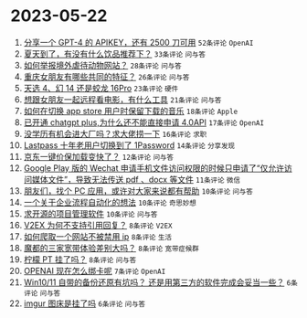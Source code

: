 # 2023-05-22

1. [分享一个 GPT-4 的 APIKEY，还有 2500 刀可用](https://www.v2ex.com/t/941797) `52条评论` `OpenAI`
1. [夏天到了，有没有什么饮品推荐下？](https://www.v2ex.com/t/941827) `33条评论` `问与答`
1. [如何举报境外虐待动物网站？](https://www.v2ex.com/t/941832) `28条评论` `问与答`
1. [重庆女朋友有哪些共同的特征？](https://www.v2ex.com/t/941823) `26条评论` `问与答`
1. [天选 4、幻 14 还是蛟龙 16Pro](https://www.v2ex.com/t/941806) `23条评论` `硬件`
1. [想跟女朋友一起远程看电影，有什么工具](https://www.v2ex.com/t/941840) `21条评论` `问与答`
1. [如何在切换 app store 用户时保留下载的音乐](https://www.v2ex.com/t/941809) `18条评论` `Apple`
1. [已开通 chatgpt plus,为什么还不能直接申请 4.0API](https://www.v2ex.com/t/941814) `17条评论` `OpenAI`
1. [没学历有机会进大厂吗？求大佬捞一下](https://www.v2ex.com/t/941836) `16条评论` `求职`
1. [Lastpass 十年老用户切换到了 1Password](https://www.v2ex.com/t/941818) `14条评论` `分享发现`
1. [京东一键价保加载变快了？](https://www.v2ex.com/t/941811) `12条评论` `问与答`
1. [Google Play 版的 Wechat 申请手机文件访问权限的时候只申请了“仅允许访问媒体文件”，导致无法传送 pdf 、docx 等文件](https://www.v2ex.com/t/941799) `11条评论` `微信`
1. [朋友们，找个 PC 应用，或许对大家来说都有帮助](https://www.v2ex.com/t/941820) `10条评论` `问与答`
1. [一个关于企业流程自动化的想法](https://www.v2ex.com/t/941801) `10条评论` `奇思妙想`
1. [求开源的项目管理软件](https://www.v2ex.com/t/941796) `10条评论` `问与答`
1. [V2EX 为何不支持引用回复？](https://www.v2ex.com/t/941837) `8条评论` `V2EX`
1. [如何爬取一个网站不被禁用 ip](https://www.v2ex.com/t/941835) `8条评论` `生活`
1. [魔都的三家宽带体验差别大吗？](https://www.v2ex.com/t/941828) `8条评论` `宽带症候群`
1. [柠檬 PT 挂了吗？](https://www.v2ex.com/t/941808) `8条评论` `问与答`
1. [OPENAI 现在怎么绑卡呢](https://www.v2ex.com/t/941830) `7条评论` `OpenAI`
1. [Win10/11 自带的备份还原有坑吗？ 还是用第三方的软件完成会妥当一些？](https://www.v2ex.com/t/941807) `6条评论` `问与答`
1. [imgur 图床是挂了吗](https://www.v2ex.com/t/941805) `6条评论` `问与答`
